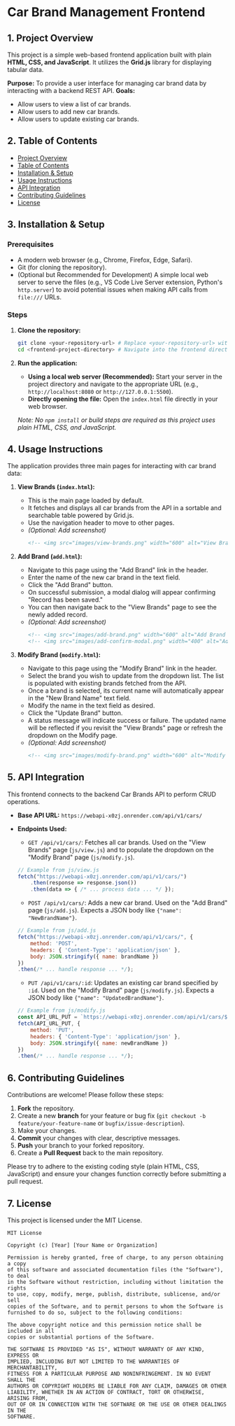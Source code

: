 # Car Brand Management Frontend

## 1. Project Overview

This project is a simple web-based frontend application built with plain **HTML, CSS, and JavaScript**. It utilizes the **Grid.js** library for displaying tabular data.

**Purpose:** To provide a user interface for managing car brand data by interacting with a backend REST API.
**Goals:**
*   Allow users to view a list of car brands.
*   Allow users to add new car brands.
*   Allow users to update existing car brands.

## 2. Table of Contents

*   [Project Overview](#1-project-overview)
*   [Table of Contents](#2-table-of-contents)
*   [Installation & Setup](#3-installation--setup)
*   [Usage Instructions](#4-usage-instructions)
*   [API Integration](#5-api-integration)
*   [Contributing Guidelines](#6-contributing-guidelines)
*   [License](#7-license)

## 3. Installation & Setup

### Prerequisites

*   A modern web browser (e.g., Chrome, Firefox, Edge, Safari).
*   Git (for cloning the repository).
*   (Optional but Recommended for Development) A simple local web server to serve the files (e.g., VS Code Live Server extension, Python's `http.server`) to avoid potential issues when making API calls from `file:///` URLs.

### Steps

1.  **Clone the repository:**
    ```bash
    git clone <your-repository-url> # Replace <your-repository-url> with the actual URL
    cd <frontend-project-directory> # Navigate into the frontend directory
    ```

2.  **Run the application:**
    *   **Using a local web server (Recommended):** Start your server in the project directory and navigate to the appropriate URL (e.g., `http://localhost:8080` or `http://127.0.0.1:5500`).
    *   **Directly opening the file:** Open the `index.html` file directly in your web browser.

    *Note: No `npm install` or build steps are required as this project uses plain HTML, CSS, and JavaScript.*

## 4. Usage Instructions

The application provides three main pages for interacting with car brand data:

1.  **View Brands (`index.html`):**
    *   This is the main page loaded by default.
    *   It fetches and displays all car brands from the API in a sortable and searchable table powered by Grid.js.
    *   Use the navigation header to move to other pages.
    *   *(Optional: Add screenshot)*
        ```html
        <!-- <img src="images/view-brands.png" width="600" alt="View Brands Page Screenshot"> -->
        ```

2.  **Add Brand (`add.html`):**
    *   Navigate to this page using the "Add Brand" link in the header.
    *   Enter the name of the new car brand in the text field.
    *   Click the "Add Brand" button.
    *   On successful submission, a modal dialog will appear confirming "Record has been saved."
    *   You can then navigate back to the "View Brands" page to see the newly added record.
    *   *(Optional: Add screenshot)*
        ```html
        <!-- <img src="images/add-brand.png" width="600" alt="Add Brand Page Screenshot"> -->
        <!-- <img src="images/add-confirm-modal.png" width="400" alt="Add Confirmation Modal Screenshot"> -->
        ```

3.  **Modify Brand (`modify.html`):**
    *   Navigate to this page using the "Modify Brand" link in the header.
    *   Select the brand you wish to update from the dropdown list. The list is populated with existing brands fetched from the API.
    *   Once a brand is selected, its current name will automatically appear in the "New Brand Name" text field.
    *   Modify the name in the text field as desired.
    *   Click the "Update Brand" button.
    *   A status message will indicate success or failure. The updated name will be reflected if you revisit the "View Brands" page or refresh the dropdown on the Modify page.
    *   *(Optional: Add screenshot)*
        ```html
        <!-- <img src="images/modify-brand.png" width="600" alt="Modify Brand Page Screenshot"> -->
        ```

## 5. API Integration

This frontend connects to the backend Car Brands API to perform CRUD operations.

*   **Base API URL:** `https://webapi-x0zj.onrender.com/api/v1/cars/`

*   **Endpoints Used:**
    *   `GET /api/v1/cars/`: Fetches all car brands. Used on the "View Brands" page (`js/view.js`) and to populate the dropdown on the "Modify Brand" page (`js/modify.js`).
      ```javascript
      // Example from js/view.js
      fetch("https://webapi-x0zj.onrender.com/api/v1/cars/")
          .then(response => response.json())
          .then(data => { /* ... process data ... */ });
      ```
    *   `POST /api/v1/cars/`: Adds a new car brand. Used on the "Add Brand" page (`js/add.js`). Expects a JSON body like `{"name": "NewBrandName"}`.
      ```javascript
      // Example from js/add.js
      fetch("https://webapi-x0zj.onrender.com/api/v1/cars/", {
          method: 'POST',
          headers: { 'Content-Type': 'application/json' },
          body: JSON.stringify({ name: brandName })
      })
      .then(/* ... handle response ... */);
      ```
    *   `PUT /api/v1/cars/:id`: Updates an existing car brand specified by `:id`. Used on the "Modify Brand" page (`js/modify.js`). Expects a JSON body like `{"name": "UpdatedBrandName"}`.
      ```javascript
      // Example from js/modify.js
      const API_URL_PUT = `https://webapi-x0zj.onrender.com/api/v1/cars/${selectedId}`;
      fetch(API_URL_PUT, {
          method: 'PUT',
          headers: { 'Content-Type': 'application/json' },
          body: JSON.stringify({ name: newBrandName })
      })
      .then(/* ... handle response ... */);
      ```

## 6. Contributing Guidelines

Contributions are welcome! Please follow these steps:

1.  **Fork** the repository.
2.  Create a new **branch** for your feature or bug fix (`git checkout -b feature/your-feature-name` or `bugfix/issue-description`).
3.  Make your changes.
4.  **Commit** your changes with clear, descriptive messages.
5.  **Push** your branch to your forked repository.
6.  Create a **Pull Request** back to the main repository.

Please try to adhere to the existing coding style (plain HTML, CSS, JavaScript) and ensure your changes function correctly before submitting a pull request.

## 7. License

This project is licensed under the MIT License.

```text
MIT License

Copyright (c) [Year] [Your Name or Organization]

Permission is hereby granted, free of charge, to any person obtaining a copy
of this software and associated documentation files (the "Software"), to deal
in the Software without restriction, including without limitation the rights
to use, copy, modify, merge, publish, distribute, sublicense, and/or sell
copies of the Software, and to permit persons to whom the Software is
furnished to do so, subject to the following conditions:

The above copyright notice and this permission notice shall be included in all
copies or substantial portions of the Software.

THE SOFTWARE IS PROVIDED "AS IS", WITHOUT WARRANTY OF ANY KIND, EXPRESS OR
IMPLIED, INCLUDING BUT NOT LIMITED TO THE WARRANTIES OF MERCHANTABILITY,
FITNESS FOR A PARTICULAR PURPOSE AND NONINFRINGEMENT. IN NO EVENT SHALL THE
AUTHORS OR COPYRIGHT HOLDERS BE LIABLE FOR ANY CLAIM, DAMAGES OR OTHER
LIABILITY, WHETHER IN AN ACTION OF CONTRACT, TORT OR OTHERWISE, ARISING FROM,
OUT OF OR IN CONNECTION WITH THE SOFTWARE OR THE USE OR OTHER DEALINGS IN THE
SOFTWARE.